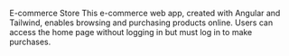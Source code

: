 E-commerce Store 
This e-commerce web app, created with Angular and Tailwind, enables browsing and purchasing products online. Users can access the home page without logging in but must log in to make purchases.
